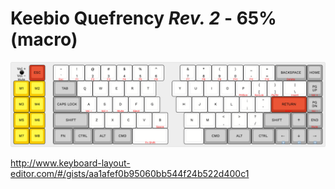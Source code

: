 # Keebio Quefrency _Rev. 2_ - 65% (macro)

![Keebio Quefrency Rev. 2 - 65% layout with macro section](keebio-quefrency-rev2-65-macro.png)

<http://www.keyboard-layout-editor.com/#/gists/aa1afef0b95060bb544f24b522d400c1>
